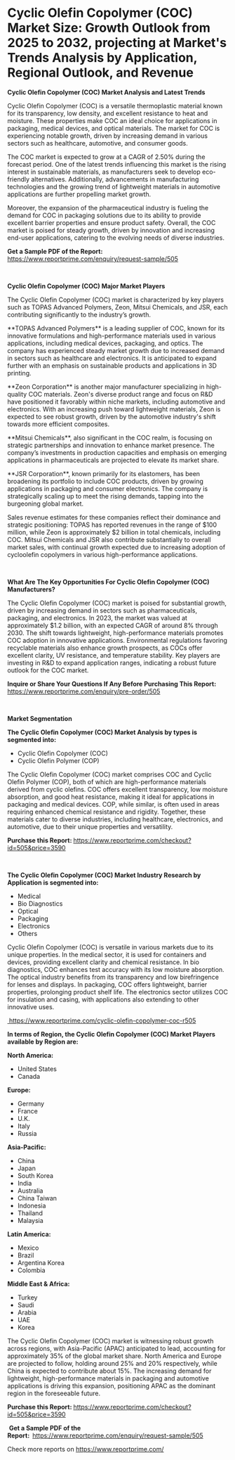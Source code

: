 <p><h1>Cyclic Olefin Copolymer (COC) Market Size: Growth Outlook from 2025 to 2032, projecting at Market's Trends Analysis by Application, Regional Outlook, and Revenue</h1></p><p><strong>Cyclic Olefin Copolymer (COC) Market Analysis and Latest Trends</strong></p>
<p><p>Cyclic Olefin Copolymer (COC) is a versatile thermoplastic material known for its transparency, low density, and excellent resistance to heat and moisture. These properties make COC an ideal choice for applications in packaging, medical devices, and optical materials. The market for COC is experiencing notable growth, driven by increasing demand in various sectors such as healthcare, automotive, and consumer goods.</p><p>The COC market is expected to grow at a CAGR of 2.50% during the forecast period. One of the latest trends influencing this market is the rising interest in sustainable materials, as manufacturers seek to develop eco-friendly alternatives. Additionally, advancements in manufacturing technologies and the growing trend of lightweight materials in automotive applications are further propelling market growth. </p><p>Moreover, the expansion of the pharmaceutical industry is fueling the demand for COC in packaging solutions due to its ability to provide excellent barrier properties and ensure product safety. Overall, the COC market is poised for steady growth, driven by innovation and increasing end-user applications, catering to the evolving needs of diverse industries.</p></p>
<p><strong>Get a Sample PDF of the Report:&nbsp;</strong> <a href="https://www.reportprime.com/enquiry/request-sample/505?utm_campaign=2487&utm_medium=2&utm_source=Github&utm_content=ia&utm_term=18032025&utm_id=cyclic-olefin-copolymer-coc">https://www.reportprime.com/enquiry/request-sample/505</a></p>
<p>&nbsp;</p>
<p><strong>Cyclic Olefin Copolymer (COC) Major Market Players</strong></p>
<p><p>The Cyclic Olefin Copolymer (COC) market is characterized by key players such as TOPAS Advanced Polymers, Zeon, Mitsui Chemicals, and JSR, each contributing significantly to the industry’s growth.</p><p>**TOPAS Advanced Polymers** is a leading supplier of COC, known for its innovative formulations and high-performance materials used in various applications, including medical devices, packaging, and optics. The company has experienced steady market growth due to increased demand in sectors such as healthcare and electronics. It is anticipated to expand further with an emphasis on sustainable products and applications in 3D printing.</p><p>**Zeon Corporation** is another major manufacturer specializing in high-quality COC materials. Zeon's diverse product range and focus on R&D have positioned it favorably within niche markets, including automotive and electronics. With an increasing push toward lightweight materials, Zeon is expected to see robust growth, driven by the automotive industry's shift towards more efficient composites.</p><p>**Mitsui Chemicals**, also significant in the COC realm, is focusing on strategic partnerships and innovation to enhance market presence. The company’s investments in production capacities and emphasis on emerging applications in pharmaceuticals are projected to elevate its market share.</p><p>**JSR Corporation**, known primarily for its elastomers, has been broadening its portfolio to include COC products, driven by growing applications in packaging and consumer electronics. The company is strategically scaling up to meet the rising demands, tapping into the burgeoning global market.</p><p>Sales revenue estimates for these companies reflect their dominance and strategic positioning: TOPAS has reported revenues in the range of $100 million, while Zeon is approximately $2 billion in total chemicals, including COC. Mitsui Chemicals and JSR also contribute substantially to overall market sales, with continual growth expected due to increasing adoption of cycloolefin copolymers in various high-performance applications.</p></p>
<p>&nbsp;</p>
<p><strong>What Are The Key Opportunities For Cyclic Olefin Copolymer (COC) Manufacturers?</strong></p>
<p><p>The Cyclic Olefin Copolymer (COC) market is poised for substantial growth, driven by increasing demand in sectors such as pharmaceuticals, packaging, and electronics. In 2023, the market was valued at approximately $1.2 billion, with an expected CAGR of around 8% through 2030. The shift towards lightweight, high-performance materials promotes COC adoption in innovative applications. Environmental regulations favoring recyclable materials also enhance growth prospects, as COCs offer excellent clarity, UV resistance, and temperature stability. Key players are investing in R&D to expand application ranges, indicating a robust future outlook for the COC market.</p></p>
<p><strong>Inquire or Share Your Questions If Any Before Purchasing This Report:</strong> <a href="https://www.reportprime.com/enquiry/pre-order/505?utm_campaign=2487&utm_medium=2&utm_source=Github&utm_content=ia&utm_term=18032025&utm_id=cyclic-olefin-copolymer-coc">https://www.reportprime.com/enquiry/pre-order/505</a></p>
<p>&nbsp;</p>
<p><strong>Market Segmentation</strong></p>
<p><strong>The Cyclic Olefin Copolymer (COC) Market Analysis by types is segmented into:</strong></p>
<p><ul><li>Cyclic Olefin Copolymer (COC)</li><li>Cyclic Olefin Polymer (COP)</li></ul></p>
<p><p>The Cyclic Olefin Copolymer (COC) market comprises COC and Cyclic Olefin Polymer (COP), both of which are high-performance materials derived from cyclic olefins. COC offers excellent transparency, low moisture absorption, and good heat resistance, making it ideal for applications in packaging and medical devices. COP, while similar, is often used in areas requiring enhanced chemical resistance and rigidity. Together, these materials cater to diverse industries, including healthcare, electronics, and automotive, due to their unique properties and versatility.</p></p>
<p><strong>Purchase this Report:&nbsp;</strong><a href="https://www.reportprime.com/checkout?id=505&price=3590&utm_campaign=2487&utm_medium=2&utm_source=Github&utm_content=ia&utm_term=18032025&utm_id=cyclic-olefin-copolymer-coc">https://www.reportprime.com/checkout?id=505&price=3590</a></p>
<p>&nbsp;</p>
<p><strong>The Cyclic Olefin Copolymer (COC) Market Industry Research by Application is segmented into:</strong></p>
<p><ul><li>Medical</li><li>Bio Diagnostics</li><li>Optical</li><li>Packaging</li><li>Electronics</li><li>Others</li></ul></p>
<p><p>Cyclic Olefin Copolymer (COC) is versatile in various markets due to its unique properties. In the medical sector, it is used for containers and devices, providing excellent clarity and chemical resistance. In bio diagnostics, COC enhances test accuracy with its low moisture absorption. The optical industry benefits from its transparency and low birefringence for lenses and displays. In packaging, COC offers lightweight, barrier properties, prolonging product shelf life. The electronics sector utilizes COC for insulation and casing, with applications also extending to other innovative uses.</p></p>
<p><a href="https://www.reportprime.com/cyclic-olefin-copolymer-coc-r505?utm_campaign=2487&utm_medium=2&utm_source=Github&utm_content=ia&utm_term=18032025&utm_id=cyclic-olefin-copolymer-coc">&nbsp;https://www.reportprime.com/cyclic-olefin-copolymer-coc-r505</a></p>
<p><strong>In terms of Region, the Cyclic Olefin Copolymer (COC) Market Players available by Region are:</strong></p>
<p>
    <p> <strong> North America: </strong>
        <ul>
            <li>United States</li>
            <li>Canada</li>
        </ul>
        </p> 
    <p> <strong> Europe: </strong>
        <ul>
            <li>Germany</li>
            <li>France</li>
            <li>U.K.</li>
            <li>Italy</li>
            <li>Russia</li>
        </ul>
        </p> 
    <p> <strong> Asia-Pacific: </strong>
        <ul>
            <li>China</li>
            <li>Japan</li>
            <li>South Korea</li>
            <li>India</li>
            <li>Australia</li>
            <li>China Taiwan</li>
            <li>Indonesia</li>
            <li>Thailand</li>
            <li>Malaysia</li>
        </ul>
        </p> 
    <p> <strong> Latin America: </strong>
        <ul>
            <li>Mexico</li>
            <li>Brazil</li>
            <li>Argentina Korea</li>
            <li>Colombia</li>
        </ul>
        </p> 
    <p> <strong> Middle East & Africa: </strong>
        <ul>
            <li>Turkey</li>
            <li>Saudi</li>
            <li>Arabia</li>
            <li>UAE</li>
            <li>Korea</li>
        </ul>
    </p>
    </p>
<p><p>The Cyclic Olefin Copolymer (COC) market is witnessing robust growth across regions, with Asia-Pacific (APAC) anticipated to lead, accounting for approximately 35% of the global market share. North America and Europe are projected to follow, holding around 25% and 20% respectively, while China is expected to contribute about 15%. The increasing demand for lightweight, high-performance materials in packaging and automotive applications is driving this expansion, positioning APAC as the dominant region in the foreseeable future.</p></p>
<p><strong>Purchase this Report: </strong><a href="https://www.reportprime.com/checkout?id=505&price=3590&utm_campaign=2487&utm_medium=2&utm_source=Github&utm_content=ia&utm_term=18032025&utm_id=cyclic-olefin-copolymer-coc">https://www.reportprime.com/checkout?id=505&price=3590</a></p>
<p>&nbsp;<strong>Get a Sample PDF of the Report:&nbsp;&nbsp;</strong><a href="https://www.reportprime.com/enquiry/request-sample/505?utm_campaign=2487&utm_medium=2&utm_source=Github&utm_content=ia&utm_term=18032025&utm_id=cyclic-olefin-copolymer-coc">https://www.reportprime.com/enquiry/request-sample/505</a></p>
<p><strong></strong></p>
<p>Check more reports on <a href="https://www.reportprime.com/?utm_campaign=2487&utm_medium=2&utm_source=Github&utm_content=ia&utm_term=18032025&utm_id=cyclic-olefin-copolymer-coc">https://www.reportprime.com/</a></p>